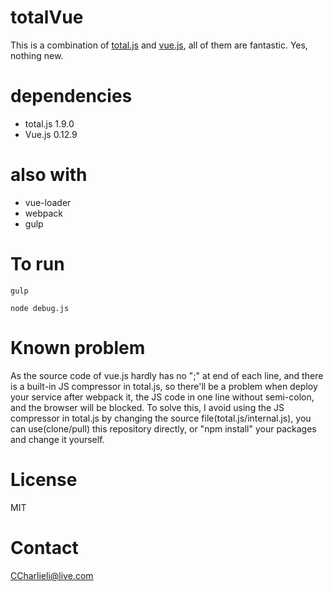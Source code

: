 # totalVue
This is a combination of [total.js](https://www.totaljs.com/) and [vue.js](http://vuejs.org/), all of them are fantastic. Yes, nothing new.

# dependencies
- total.js 1.9.0
- Vue.js 0.12.9

# also with 
- vue-loader
- webpack
- gulp

# To run

    gulp

    node debug.js

# Known problem
As the source code of vue.js hardly has no ";" at end of each line, and there is a built-in JS compressor in total.js, so there'll be a problem when deploy your service after webpack it, the JS code in one line without semi-colon, and the browser will be blocked. To solve this, I avoid using the JS compressor in total.js by changing the source file(total.js/internal.js), you can use(clone/pull) this repository directly, or "npm install" your packages and change it yourself.

# License

MIT

# Contact

CCharlieli@live.com